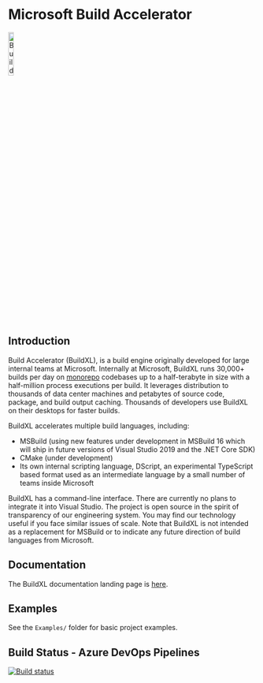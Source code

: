 # Microsoft Build Accelerator

<img alt="BuildXL Icon" src="Public/Src/Branding/BuildXL.png" width=15%>

## Introduction

Build Accelerator (BuildXL), is a build engine originally developed for large internal teams at Microsoft. Internally at Microsoft, BuildXL runs 30,000+ builds per day on [monorepo](https://en.wikipedia.org/wiki/Monorepo) codebases up to a half-terabyte in size with a half-million process executions per build. It leverages distribution to thousands of data center machines and petabytes of source code, package, and build output caching. Thousands of developers use BuildXL on their desktops for faster builds.

BuildXL accelerates multiple build languages, including:

* MSBuild (using new features under development in MSBuild 16 which will ship in future versions of Visual Studio 2019 and the .NET Core SDK)
* CMake (under development)
* Its own internal scripting language, DScript, an experimental TypeScript based format used as an intermediate language by a small number of teams inside Microsoft

BuildXL has a command-line interface. There are currently no plans to integrate it into Visual Studio. The project is open source in the spirit of transparency of our engineering system. You may find our technology useful if you face similar issues of scale. Note that BuildXL is not intended as a replacement for MSBuild or to indicate any future direction of build languages from Microsoft.

## Documentation
The BuildXL documentation landing page is [here](Documentation/INDEX.md).

## Examples
See the `Examples/` folder for basic project examples. 

## Build Status - Azure DevOps Pipelines
[![Build status](https://dev.azure.com/mseng/Domino/_apis/build/status/8196?branchName=master)](https://dev.azure.com/mseng/Domino/_build/latest?definitionId=8196)

